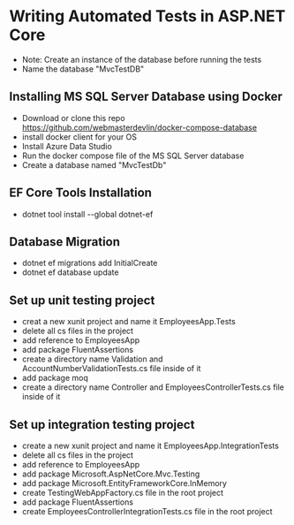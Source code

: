 # Writing Automated Tests in ASP.NET Core

- Note: Create an instance of the database before running the tests
- Name the database "MvcTestDB"

## Installing MS SQL Server Database using Docker

- Download or clone this repo https://github.com/webmasterdevlin/docker-compose-database
- install docker client for your OS
- Install Azure Data Studio
- Run the docker compose file of the MS SQL Server database
- Create a database named "MvcTestDb"

## EF Core Tools Installation

- dotnet tool install --global dotnet-ef

## Database Migration
- dotnet ef migrations add InitialCreate
- dotnet ef database update

## Set up unit testing project
- creat a new xunit project and name it EmployeesApp.Tests
- delete all cs files in the project
- add reference to EmployeesApp
- add package FluentAssertions
- create a directory name Validation and AccountNumberValidationTests.cs file inside of it
- add package moq
- create a directory name Controller and EmployeesControllerTests.cs file inside of it

## Set up integration testing project
- create a new xunit project and name it EmployeesApp.IntegrationTests
- delete all cs files in the project
- add reference to EmployeesApp
- add package Microsoft.AspNetCore.Mvc.Testing
- add package Microsoft.EntityFrameworkCore.InMemory
- create TestingWebAppFactory.cs file in the root project
- add package FluentAssertions
- create EmployeesControllerIntegrationTests.cs file in the root project